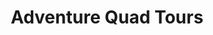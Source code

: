 ---
layout: info
type: Premium
title: Adventure Quad Tours
section: quad tours
logo: adventure_quad_tours
ratings:
phone:
email:
address:
description: Vanuatu's newest tour, ride your own quad bike on a guided tour through unspoilt scenic coastline &amp; exclusive secluded beaches.
---